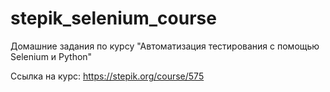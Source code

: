 ﻿# stepik_selenium_course
Домашние задания по курсу "Автоматизация тестирования с помощью Selenium и Python"

Ссылка на курс: https://stepik.org/course/575
